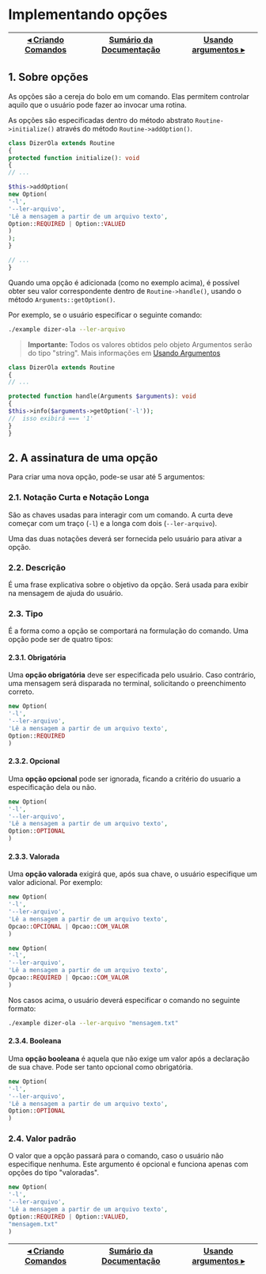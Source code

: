 # Implementando opções

[◂ Criando Comandos](04-criando-comandos.md) | [Sumário da Documentação](indice.md) | [Usando argumentos ▸](06-usando-os-argumentos.md)
-- | -- | --

## 1. Sobre opções

As opções são a cereja do bolo em um comando. Elas permitem controlar aquilo que o usuário pode fazer ao invocar uma rotina.

As opções são especificadas dentro do método abstrato `Routine->initialize()` através do método `Routine->addOption()`.

```php
class DizerOla extends Routine
{
protected function initialize(): void
{
// ...

$this->addOption(
new Option(
'-l',
'--ler-arquivo',
'Lê a mensagem a partir de um arquivo texto',
Option::REQUIRED | Option::VALUED
)
);
}

// ...
}
```

Quando uma opção é adicionada (como no exemplo acima), é possível obter seu valor correspondente dentro de `Routine->handle()`, usando o método `Arguments::getOption()`.

Por exemplo, se o usuário especificar o seguinte comando:

```bash
./example dizer-ola --ler-arquivo
```

> **Importante:** Todos os valores obtidos pelo objeto Argumentos serão do tipo "string". Mais informações em [Usando Argumentos](06-usando-os-argumentos.md)

```php
class DizerOla extends Routine
{
// ...

protected function handle(Arguments $arguments): void
{
$this->info($arguments->getOption('-l'));
//  isso exibirá === '1'
}
}
```

## 2. A assinatura de uma opção

Para criar uma nova opção, pode-se usar até 5 argumentos:

### 2.1. Notação Curta e Notação Longa

São as chaves usadas para interagir com um comando. A curta deve começar com um traço (`-l`) e a longa com dois (`--ler-arquivo`).

Uma das duas notações deverá ser fornecida pelo usuário para ativar a opção.

### 2.2. Descrição

É uma frase explicativa sobre o objetivo da opção. Será usada para exibir na mensagem de ajuda do usuário.

### 2.3. Tipo

É a forma como a opção se comportará na formulação do comando.
Uma opção pode ser de quatro tipos:

#### 2.3.1. Obrigatória

Uma **opção obrigatória** deve ser especificada pelo usuário. Caso contrário, uma mensagem será disparada no terminal, solicitando o preenchimento correto.

```php
new Option(
'-l',
'--ler-arquivo',
'Lê a mensagem a partir de um arquivo texto',
Option::REQUIRED
)
```

#### 2.3.2. Opcional

Uma **opção opcional** pode ser ignorada, ficando a critério do usuario a especificação dela ou não.

```php
new Option(
'-l',
'--ler-arquivo',
'Lê a mensagem a partir de um arquivo texto',
Option::OPTIONAL
)
```

#### 2.3.3. Valorada

Uma **opção valorada** exigirá que, após sua chave, o usuário especifique um valor adicional. Por exemplo:

```php
new Option(
'-l',
'--ler-arquivo',
'Lê a mensagem a partir de um arquivo texto',
Opcao::OPCIONAL | Opcao::COM_VALOR
)
```

```php
new Option(
'-l',
'--ler-arquivo',
'Lê a mensagem a partir de um arquivo texto',
Opcao::REQUIRED | Opcao::COM_VALOR
)
```

Nos casos acima, o usuário deverá especificar o comando no seguinte formato:

```bash
./example dizer-ola --ler-arquivo "mensagem.txt"
```

#### 2.3.4. Booleana

Uma **opção booleana** é aquela que não exige um valor após a declaração de sua chave. Pode ser tanto opcional como obrigatória.

```php
new Option(
'-l',
'--ler-arquivo',
'Lê a mensagem a partir de um arquivo texto',
Option::OPTIONAL
)
```

### 2.4. Valor padrão

O valor que a opção passará para o comando, caso o usuário não especifique nenhuma. Este argumento é opcional e funciona apenas com opções do tipo "valoradas".

```php
new Option(
'-l',
'--ler-arquivo',
'Lê a mensagem a partir de um arquivo texto',
Option::REQUIRED | Option::VALUED,
"mensagem.txt"
)
```

[◂ Criando Comandos](04-criando-comandos.md) | [Sumário da Documentação](indice.md) | [Usando argumentos ▸](06-usando-os-argumentos.md)
-- | -- | --
